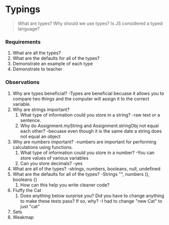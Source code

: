 # Typings

> What are types? Why should we use types? Is JS considered a typed language?

### Requirements

1. What are all the types?
2. What are the defaults for all of the types?
3. Demonstrate an example of each type
4. Demonstrate to teacher


### Observations

1. Why are types beneficial?
-Types are beneficial becuase it allows you to compare two things and the computer will assign it to the correct variable.
2. Why are strings important?
    1. What type of information could you store in a string?
    -raw text or a sentence. 
    2. Why do Assignment.myString and Assignment.stringObj not equal each other?
    -becuase even though it is the same date a string does not equal an object
3. Why are numbers important?
    -numbers are important for performing calculations using functions.
    1. What type of information could you store in a number?
    -You can store values of various variables
    2. Can you store decimals?
    -yes
4. What are all of the types?
    -strings, numbers, booleans, null, undefined
5. What are the defaults for all of the types?
    -Strings "", numbers (), booleans {}
    1. How can this help you write cleaner code?
6. Fluffy the Cat
    1.  Does anything below surprise you? Did you have to change anything to make these tests pass? If so, why?
    -I had to change "new Cat" to just "cat"
7. Sets
8. Weakmap
